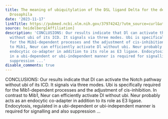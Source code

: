 ```yaml
---
title: The meaning of ubiquitylation of the DSL ligand Delta for the development of
  Drosophila
date: '2023-11-17'
linkTitle: https://pubmed.ncbi.nlm.nih.gov/37974242/?utm_source=curl&utm_medium=rss&utm_campaign=pubmed-2&utm_content=1FakS-2QOkCT8HsMOQP1bCRQ4YzyumYOmxmF0moLsQ3dFB1E9V&fc=20220326224207&ff=20231117170704&v=2.17.9.post6+86293ac
source: heidelberg[Affiliation]
description: 'CONCLUSIONS: Our results indicate that Dl can activate the Notch pathway
  without ubi of its ICD. It signals via three modes. Ubi is specifically required
  for the Mib1-dependent processes and the adjustment of cis-inhibition. In contrast
  to Mib1, Neur can efficiently activate Dl without ubi. Neur probably acts as an
  endocytic co-adapter in addition to its role as E3 ligase. Endocytosis, regulated
  in a ubi-dependent or ubi-independent manner is required for signalling and also
  suppression ...'
disable_comments: true
---
```

CONCLUSIONS: Our results indicate that Dl can activate the Notch pathway without ubi of its ICD. It signals via three modes. Ubi is specifically required for the Mib1-dependent processes and the adjustment of cis-inhibition. In contrast to Mib1, Neur can efficiently activate Dl without ubi. Neur probably acts as an endocytic co-adapter in addition to its role as E3 ligase. Endocytosis, regulated in a ubi-dependent or ubi-independent manner is required for signalling and also suppression ...
